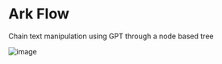 # Ark Flow

Chain text manipulation using GPT through a node based tree

![image](https://github.com/DevNvll/ark-flow/assets/3536261/3af809af-8879-4790-af62-638db68bbc2a)
